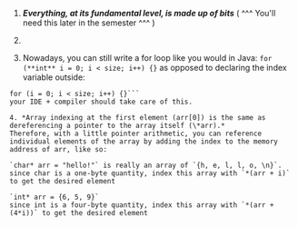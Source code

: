 1. ***Everything, at its fundamental level, is made up of bits***
 ( ^^^ You'll need this later in the semester ^^^ )

2. 

3. Nowadays, you can still write a for loop like you would in Java:
`for (**int** i = 0; i < size; i++) {}`
as opposed to declaring the index variable outside:
```int i;
for (i = 0; i < size; i++) {}```
your IDE + compiler should take care of this.

4. *Array indexing at the first element (arr[0]) is the same as dereferencing a pointer to the array itself (\*arr).*
Therefore, with a little pointer arithmetic, you can reference individual elements of the array by adding the index to the memory address of arr, like so:

`char* arr = "hello!"` is really an array of `{h, e, l, l, o, \n}`.
since char is a one-byte quantity, index this array with `*(arr + i)`
to get the desired element

`int* arr = {6, 5, 9}`
since int is a four-byte quantity, index this array with `*(arr + (4*i))` to get the desired element
